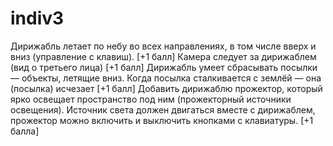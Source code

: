 # indiv3
Дирижабль летает по небу во всех направлениях, в том числе вверх и вниз (управление с клавиш). [+1 балл]
Камера следует за дирижаблем (вид о третьего лица) [+1 балл]
Дирижабль умеет сбрасывать посылки — объекты, летящие вниз. Когда посылка сталкивается с землёй — она (посылка) исчезает [+1 балл]
Добавить дирижаблю прожектор, который ярко освещает пространство под ним (прожекторный источники освещения). Источник света должен двигаться вместе с дирижаблем, прожектор можно включить и выключить кнопками с клавиатуры. [+1 балла]
